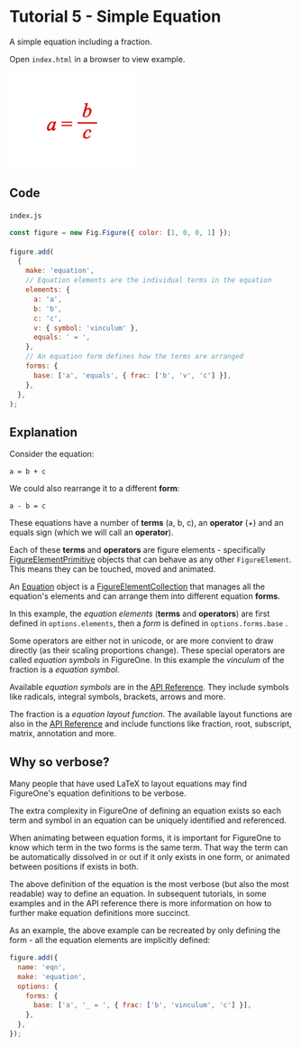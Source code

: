 # Tutorial 5 - Simple Equation

A simple equation including a fraction.

Open `index.html` in a browser to view example.

![](example.png)

## Code
`index.js`
```js
const figure = new Fig.Figure({ color: [1, 0, 0, 1] });

figure.add(
  {
    make: 'equation',
    // Equation elements are the individual terms in the equation
    elements: {
      a: 'a',
      b: 'b',
      c: 'c',
      v: { symbol: 'vinculum' },
      equals: ' = ',
    },
    // An equation form defines how the terms are arranged
    forms: {
      base: ['a', 'equals', { frac: ['b', 'v', 'c'] }],
    },
  },
);


```

## Explanation

Consider the equation:

```
a = b + c
```

We could also rearrange it to a different **form**:

```
a - b = c
```

These equations have a number of **terms** (a, b, c), an **operator** (+) and an equals sign (which we will call an **operator**).

Each of these **terms** and **operators** are figure elements - specifically [FigureElementPrimitive](https://airladon.github.io/FigureOne/api/#figureelementprimitive) objects that can behave as any other `FigureElement`. This means they can be touched, moved and animated.

An [Equation](https://airladon.github.io/FigureOne/api/#equation) object is a [FigureElementCollection](https://airladon.github.io/FigureOne/api/#figureelementcollection) that manages all the equation's elements and can arrange them into different equation **forms**.

In this example, the *equation elements* (**terms** and **operators**) are first defined in `options.elements`, then a *form* is defined in `options.forms.base` .

Some operators are either not in unicode, or are more convient to draw directly (as their scaling proportions change). These special operators are called *equation symbols* in FigureOne. In this example the *vinculum* of the fraction is a *equation symbol*.

Available *equation symbols* are in the [API Reference](https://airladon.github.io/FigureOne/api/#equation-symbols). They include symbols like radicals, integral symbols, brackets, arrows and more.

The fraction is a *equation layout function*. The available layout functions are also in the [API Reference](https://airladon.github.io/FigureOne/api/#equation-layout) and include functions like fraction, root, subscript, matrix, annotation and more.

## Why so verbose?

Many people that have used LaTeX to layout equations may find FigureOne's equation definitions to be verbose.

The extra complexity in FigureOne of defining an equation exists so each term and symbol in an equation can be uniquely identified and referenced.

When animating between equation forms, it is important for FigureOne to know which term in the two forms is the same term. That way the term can be automatically dissolved in or out if it only exists in one form, or animated between positions if exists in both.


The above definition of the equation is the most verbose (but also the most readable) way to define an equation. In subsequent tutorials, in some examples and in the API reference there is more information on how to further make equation definitions more succinct.

As an example, the above example can be recreated by only defining the form - all the equation elements are implicitly defined:

```js
figure.add({
  name: 'eqn',
  make: 'equation',
  options: {
    forms: {
      base: ['a', '_ = ', { frac: ['b', 'vinculum', 'c'] }],
    },
  },
});
```
